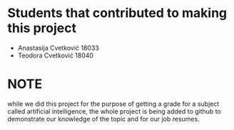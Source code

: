 # Students that contributed to making this project
- Anastasija Cvetković 18033
- Teodora Cvetković 18040
# NOTE
while we did this project for the purpose of getting a grade for a subject called artificial intelligence, the whole project is being added to github to demonstrate our knowledge of the topic and for our job resumes.
